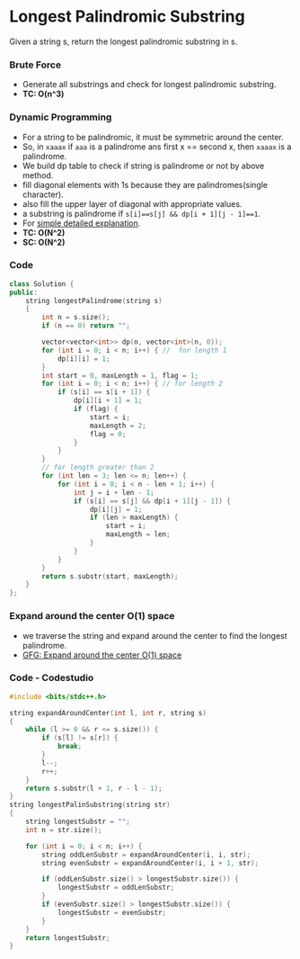 # Longest Palindromic Substring

Given a string s, return the longest palindromic substring in s.

### Brute Force

-   Generate all substrings and check for longest palindromic substring.
-   **TC: O(n^3)**

### Dynamic Programming

-   For a string to be palindromic, it must be symmetric around the center.
-   So, in `xaaax` if `aaa` is a palindrome ans first x == second x, then `xaaax` is a palindrome.
-   We build dp table to check if string is palindrome or not by above method.
-   fill diagonal elements with 1s because they are palindromes(single character).
-   also fill the upper layer of diagonal with appropriate values.
-   a substring is palindrome if `s[i]==s[j] && dp[i + 1][j - 1]==1`.
-   For [simple detailed explanation](https://www.youtube.com/watch?v=UflHuQj6MVA).
-   **TC: O(N^2)**
-   **SC: O(N^2)**

### Code

```cpp
class Solution {
public:
    string longestPalindrome(string s)
    {
        int n = s.size();
        if (n == 0) return "";

        vector<vector<int>> dp(n, vector<int>(n, 0));
        for (int i = 0; i < n; i++) { //  for length 1
            dp[i][i] = 1;
        }
        int start = 0, maxLength = 1, flag = 1;
        for (int i = 0; i < n; i++) { // for length 2
            if (s[i] == s[i + 1]) {
                dp[i][i + 1] = 1;
                if (flag) {
                    start = i;
                    maxLength = 2;
                    flag = 0;
                }
            }
        }
        // for length greater than 2
        for (int len = 3; len <= n; len++) {
            for (int i = 0; i < n - len + 1; i++) {
                int j = i + len - 1;
                if (s[i] == s[j] && dp[i + 1][j - 1]) {
                    dp[i][j] = 1;
                    if (len > maxLength) {
                        start = i;
                        maxLength = len;
                    }
                }
            }
        }
        return s.substr(start, maxLength);
    }
};
```

### Expand around the center O(1) space

-   we traverse the string and expand around the center to find the longest palindrome.
-   [GFG: Expand around the center O(1) space](https://www.geeksforgeeks.org/longest-palindromic-substring-set-2/)

### Code - Codestudio

```cpp
#include <bits/stdc++.h>

string expandAroundCenter(int l, int r, string s)
{
    while (l >= 0 && r <= s.size()) {
        if (s[l] != s[r]) {
            break;
        }
        l--;
        r++;
    }
    return s.substr(l + 1, r - l - 1);
}
string longestPalinSubstring(string str)
{
    string longestSubstr = "";
    int n = str.size();

    for (int i = 0; i < n; i++) {
        string oddLenSubstr = expandAroundCenter(i, i, str);
        string evenSubstr = expandAroundCenter(i, i + 1, str);

        if (oddLenSubstr.size() > longestSubstr.size()) {
            longestSubstr = oddLenSubstr;
        }
        if (evenSubstr.size() > longestSubstr.size()) {
            longestSubstr = evenSubstr;
        }
    }
    return longestSubstr;
}
```
